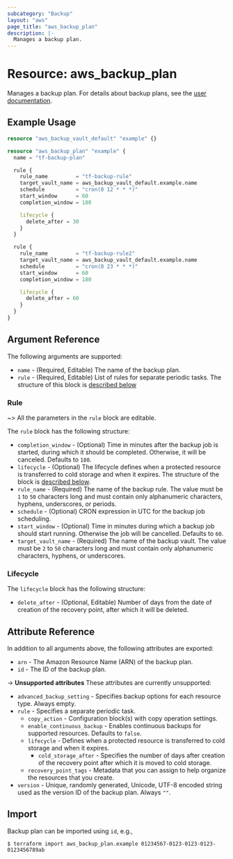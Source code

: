 ```yaml
---
subcategory: "Backup"
layout: "aws"
page_title: "aws_backup_plan"
description: |-
  Manages a backup plan.
---
```


[backup-plan]: https://docs.cloud.croc.ru/en/services/backup/operations.html#backupplan

# Resource: aws_backup_plan

Manages a backup plan. For details about backup plans, see the [user documentation][backup-plan].

## Example Usage

```terraform
resource "aws_backup_vault_default" "example" {}

resource "aws_backup_plan" "example" {
  name = "tf-backup-plan"

  rule {
    rule_name         = "tf-backup-rule"
    target_vault_name = aws_backup_vault_default.example.name
    schedule          = "cron(0 12 * * *)"
    start_window      = 60
    completion_window = 180

    lifecycle {
      delete_after = 30
    }
  }

  rule {
    rule_name         = "tf-backup-rule2"
    target_vault_name = aws_backup_vault_default.example.name
    schedule          = "cron(0 23 * * *)"
    start_window      = 60
    completion_window = 180

    lifecycle {
      delete_after = 60
    }
  }
}
```

## Argument Reference

The following arguments are supported:

* `name` - (Required, Editable) The name of the backup plan.
* `rule` - (Required, Editable) List of rules for separate periodic tasks. The structure of this block is [described below](#rule)

### Rule

~> All the parameters in the `rule` block are editable.

The `rule` block has the following structure:

* `completion_window` - (Optional) Time in minutes after the backup job is started, during which it should be completed. Otherwise, it will be canceled. Defaults to `180`.
* `lifecycle` - (Optional) The lifecycle defines when a protected resource is transferred to cold storage and when it expires. The structure of the block is [described below](#lifecycle).
* `rule_name` - (Required) The name of the backup rule. The value must be `1` to `50` characters long and must contain only alphanumeric characters, hyphens, underscores, or periods.
* `schedule` - (Optional) CRON expression in UTC for the backup job scheduling.
* `start_window` - (Optional) Time in minutes during which a backup job should start running. Otherwise the job will be cancelled. Defaults to `60`.
* `target_vault_name` - (Required) The name of the backup vault. The value must be `2` to `50` characters long and must contain only alphanumeric characters, hyphens, or underscores.

### Lifecycle

The `lifecycle` block has the following structure:

* `delete_after` - (Optional, Editable) Number of days from the date of creation of the recovery point, after which it will be deleted.

## Attribute Reference

In addition to all arguments above, the following attributes are exported:

* `arn` - The Amazon Resource Name (ARN) of the backup plan.
* `id` - The ID of the backup plan.

->  **Unsupported attributes**
These attributes are currently unsupported:

* `advanced_backup_setting` - Specifies backup options for each resource type. Always empty.
* `rule` - Specifies a separate periodic task.
    * `copy_action` - Configuration block(s) with copy operation settings.
    * `enable_continuous_backup` - Enables continuous backups for supported resources. Defaults to `false`.
    * `lifecycle` - Defines when a protected resource is transferred to cold storage and when it expires.
        * `cold_storage_after` - Specifies the number of days after creation of the recovery point after which it is moved to cold storage.
    * `recovery_point_tags` - Metadata that you can assign to help organize the resources that you create.
* `version` - Unique, randomly generated, Unicode, UTF-8 encoded string used as the version ID of the backup plan. Always `""`.

## Import

Backup plan can be imported using `id`, e.g.,

```
$ terraform import aws_backup_plan.example 01234567-0123-0123-0123-0123456789ab
```
